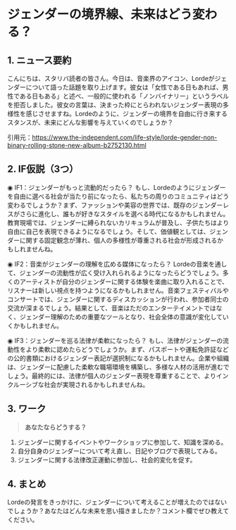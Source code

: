 # ジェンダーの境界線、未来はどう変わる？

## 1. ニュース要約
こんにちは、スタリバ読者の皆さん。今日は、音楽界のアイコン、Lordeがジェンダーについて語った話題を取り上げます。彼女は「女性である日もあれば、男性である日もある」と述べ、一般的に使われる「ノンバイナリー」というラベルを拒否しました。彼女の言葉は、決まった枠にとらわれないジェンダー表現の多様性を感じさせますね。Lordeのように、ジェンダーの境界を自由に行き来するスタンスが、未来にどんな影響を与えていくのでしょうか？

引用元：https://www.the-independent.com/life-style/lorde-gender-non-binary-rolling-stone-new-album-b2752130.html

## 2. IF仮説（3つ）

◉ IF1：ジェンダーがもっと流動的だったら？
もし、Lordeのようにジェンダーを自由に選べる社会が当たり前になったら、私たちの周りのコミュニティはどう変わるでしょうか？まず、ファッションや美容の世界では、既存のジェンダーレスがさらに進化し、誰もが好きなスタイルを選べる時代になるかもしれません。教育現場では、ジェンダーに縛られないカリキュラムが普及し、子供たちはより自由に自己を表現できるようになるでしょう。そして、価値観としては、ジェンダーに関する固定観念が薄れ、個人の多様性が尊重される社会が形成されるかもしれませんね。

◉ IF2：音楽がジェンダーの理解を広める媒体になったら？
Lordeの音楽を通して、ジェンダーの流動性が広く受け入れられるようになったらどうでしょう。多くのアーティストが自分のジェンダーに関する体験を楽曲に取り入れることで、リスナーは新しい視点を持つようになるかもしれません。音楽フェスティバルやコンサートでは、ジェンダーに関するディスカッションが行われ、参加者同士の交流が深まるでしょう。結果として、音楽はただのエンターテイメントではなく、ジェンダー理解のための重要なツールとなり、社会全体の意識が変化していくかもしれません。

◉ IF3：ジェンダーを巡る法律が柔軟になったら？
もし、法律がジェンダーの流動性をより柔軟に認めたらどうでしょうか。まず、パスポートや運転免許証などの公的書類におけるジェンダー表記が選択制になるかもしれません。企業や組織は、ジェンダーに配慮した柔軟な職場環境を構築し、多様な人材の活用が進むでしょう。最終的には、法律が個人のジェンダー表現を尊重することで、よりインクルーシブな社会が実現されるかもしれませんね。

## 3. ワーク
> **あなたならどうする？**
1. ジェンダーに関するイベントやワークショップに参加して、知識を深める。
2. 自分自身のジェンダーについて考え直し、日記やブログで表現してみる。
3. ジェンダーに関する法律改正運動に参加し、社会的変化を促す。

## 4. まとめ
Lordeの発言をきっかけに、ジェンダーについて考えることが増えたのではないでしょうか？あなたはどんな未来を思い描きましたか？コメント欄でぜひ教えてください。